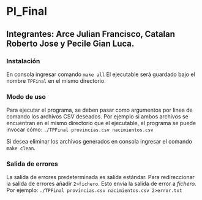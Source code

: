# PI_Final 
## Integrantes: Arce Julian Francisco, Catalan Roberto Jose y Pecile Gian Luca.

### Instalación
En consola ingresar comando `make all`
El ejecutable será guardado bajo el nombre `TPFinal` en el mismo directorio.

### Modo de uso
Para ejecutar el programa, se deben pasar como argumentos por linea de comando los archivos CSV deseados.
Por ejemplo si ambos archivos se encuentran en el mismo directorio que el ejecutable, el programa se puede invocar cómo:
`./TPFinal provincias.csv nacimientos.csv`

Si desea eliminar los archivos generados en consola ingresar el comando `make clean`.

### Salida de errores
La salida de errores predeterminada es salida estándar. 
Para redireccionar la salida de errores añadir `2>fichero`. Esto envía la salida de error a _fichero_.
Por ejemplo:
`./TPFinal provincias.csv nacimientos.csv 2>error.txt`
